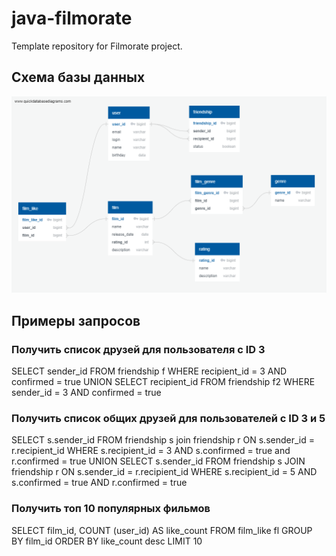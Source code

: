 # java-filmorate
Template repository for Filmorate project.

## Cхема базы данных

![Схема базы данных](https://github.com/mvinogradovHub/java-filmorate/blob/main/QuickDBD-Free%20Diagram.png)

## Примеры запросов

### Получить список друзей для пользователя с ID 3
SELECT
    sender_id
FROM
    friendship f
WHERE
    recipient_id  = 3
    AND confirmed = true
UNION
SELECT
    recipient_id
FROM
    friendship f2
WHERE
    sender_id     = 3
    AND confirmed = true
    
### Получить список общих друзей для пользователей с ID 3 и 5
SELECT
    s.sender_id
FROM
    friendship s
join friendship r ON s.sender_id = r.recipient_id 
WHERE
    s.recipient_id  = 3
    AND s.confirmed = true
    and r.confirmed = true
UNION
SELECT
    s.sender_id
FROM
    friendship s
JOIN friendship r ON s.sender_id = r.recipient_id 
WHERE
    s.recipient_id  = 5
    AND s.confirmed = true
    AND r.confirmed = true
    
### Получить топ 10 популярных фильмов
SELECT
    film_id,
    COUNT (user_id) AS like_count
FROM
    film_like fl
GROUP BY
    film_id
ORDER BY
    like_count desc 
LIMIT 10
